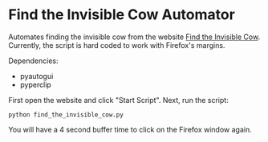 # Find the Invisible Cow Automator

Automates finding the invisible cow from the website [Find the Invisible Cow](https://findtheinvisiblecow.com/).   
Currently, the script is hard coded to work with Firefox's margins. 

Dependencies:
* pyautogui
* pyperclip

First open the website and click "Start Script".
Next, run the script:
```
python find_the_invisible_cow.py
```
You will have a 4 second buffer time to click on the Firefox window again. 
